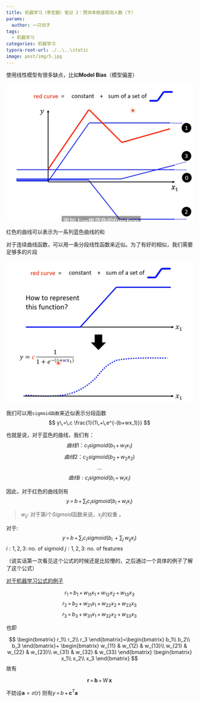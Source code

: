 ```yaml
---
title: 机器学习（李宏毅）笔记 2：预测本频道观测人数（下）
params:
  author: 一只饺子
tags:
  - 机器学习
categories: 机器学习
typora-root-url: ./..\..\static
image: post/img/5.jpg
---
```

使用线性模型有很多缺点，比如**Model Bias**（模型偏差）

![函数](/img/函数.png)

红色的曲线可以表示为一系列蓝色曲线的和

对于连续曲线函数，可以用一条分段线性函数来近似。为了有好的相似，我们需要足够多的片段

![对于分段函数的近似](/img/分段函数的近似.png)

我们可以用`sigmoid函数`来近似表示分段函数
$$
y\,=\,c \frac{1}{1\,+\,e^{-(b+wx_1)}}
$$

也就是说，对于蓝色的曲线，我们有：
$$
曲线1：c_1sigmoid(b_1\,+\,w_1x_1)
$$
$$
曲线2：c_2sigmoid(b_2\,+\,w_2x_2)
$$
$$
...
$$
$$
曲线i: c_isigmoid(b_i\,+\,w_ix_i)
$$





因此，对于红色的曲线则有
$$
y\,=\,b\,+\,\sum_i c_isigmoid(b_i\,+\,w_ix_i)
$$

> $w_{ij}$: 对于第$i$个$Sigmoid$函数来说，$x_j$的权重 。

对于:
$$
y\,=\,b\,+\,\sum_i c_isigmoid(b_i\,+\sum_j\,w_{ij}x_i)
$$
$i:1, 2, 3$: no. of sigmoid
$j: 1, 2,3$: no. of features

（说实话第一次看见这个公式的时候还是比较懵的，之后通过一个具体的例子了解了这个公式）

[对于机器学习公式的例子](https://xn--8mr985eba830aiye.vip/p/对于机器学习公式的例子/)


$$
r_1\,=\,b_1\,+\,w_{11}x_1\,+\,w_{12}x_2\,+\,w_{13}x_3
$$
$$
r_2\,=\,b_2\,+\,w_{21}x_1\,+\,w_{22}x_2\,+\,w_{23}x_3
$$
$$
r_3\,=\,b_3\,+\,w_{31}x_1\,+\,w_{32}x_2\,+\,w_{33}x_3
$$


也即




$$
\begin{bmatrix}
r_1\\
r_2\\
r_3
\end{bmatrix}=\begin{bmatrix}
b_1\\
b_2\\
b_3
\end{bmatrix}+
\begin{bmatrix}
w_{11} & w_{12} & w_{13}\\
w_{21} & w_{22} & w_{23}\\
w_{31} & w_{32} & w_{33}
\end{bmatrix}
\begin{bmatrix}
x_1\\
x_2\\
x_3
\end{bmatrix}
$$
故有


$$
\mathbf{r}\,=\,\mathbf{b}\,+\,W\,\mathbf{x}
$$


不妨设$\mathbf{a}=\sigma{(r)}$
则有$y\,=\,b\,+\,\mathbf{c}^T\mathbf{a}$

